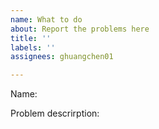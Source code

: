 ```yaml
---
name: What to do
about: Report the problems here
title: ''
labels: ''
assignees: ghuangchen01

---
```


Name:

Problem descrirption:
